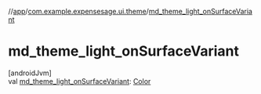 //[app](../../index.md)/[com.example.expensesage.ui.theme](index.md)/[md_theme_light_onSurfaceVariant](md_theme_light_on-surface-variant.md)

# md_theme_light_onSurfaceVariant

[androidJvm]\
val [md_theme_light_onSurfaceVariant](md_theme_light_on-surface-variant.md): [Color](https://developer.android.com/reference/kotlin/androidx/compose/ui/graphics/Color.html)
